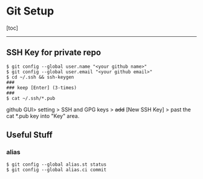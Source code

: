 # Git Setup



[toc]

------



## SSH Key for private repo

```shell
$ git config --global user.name "<your github name>"
$ git config --global user.email "<your github email>"
$ cd ~/.ssh && ssh-keygen
###
### keep [Enter] (3-times)
###
$ cat ~/.ssh/*.pub
```



github GUI> setting > SSH and GPG keys > ~~add~~ \[New SSH Key\] > past the cat *.pub key into "Key" area.





## Useful Stuff

### alias

```shell
$ git config --global alias.st status
$ git config --global alias.ci commit
```





